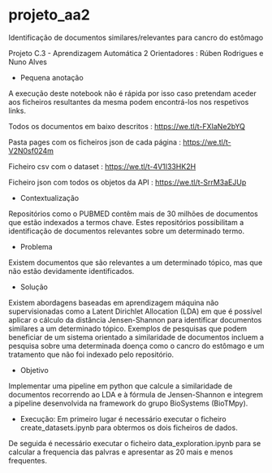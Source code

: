 # projeto_aa2
Identificação de documentos similares/relevantes para cancro do estômago

Projeto C.3 - Aprendizagem Automática 2
Orientadores : Rúben Rodrigues e Nuno Alves

* Pequena anotação

A execução deste notebook não é rápida por isso caso pretendam aceder aos ficheiros resultantes da mesma podem encontrá-los nos respetivos links.

Todos os documentos em baixo descritos : https://we.tl/t-FXIaNe2bYQ

Pasta pages com os ficheiros json de cada página : https://we.tl/t-V2N0sf024m

Ficheiro csv com o dataset : https://we.tl/t-4V1I33HK2H

Ficheiro json com todos os objetos da API : https://we.tl/t-SrrM3aEJUp


* Contextualização

Repositórios como o PUBMED contêm mais de 30 milhões de documentos que estão indexados a termos chave. Estes repositórios possibilitam a identificação de documentos relevantes sobre um determinado termo.


* Problema

Existem documentos que são relevantes a um determinado tópico, mas que não estão devidamente identificados.

* Solução

Existem abordagens baseadas em aprendizagem máquina não supervisionadas como a Latent Dirichlet Allocation (LDA) em que é possível aplicar o cálculo da distância Jensen-Shannon para identificar documentos similares a um determinado tópico. Exemplos de pesquisas que podem beneficiar de um sistema orientado a similaridade de documentos incluem a pesquisa sobre uma determinada doença como o cancro do estômago e um tratamento que não foi indexado pelo repositório.

* Objetivo

Implementar uma pipeline em python que calcule a similaridade de documentos recorrendo ao LDA e à fórmula de Jensen-Shannon e integrem a pipeline desenvolvida na framework do grupo BioSystems (BioTMpy).


* Execução:
Em primeiro lugar é necessário executar o ficheiro create_datasets.ipynb para obtermos os dois ficheiros de dados.

De seguida é necessário executar o ficheiro data_exploration.ipynb para se calcular a frequencia das palvras e apresentar as 20 mais e menos frequentes.
